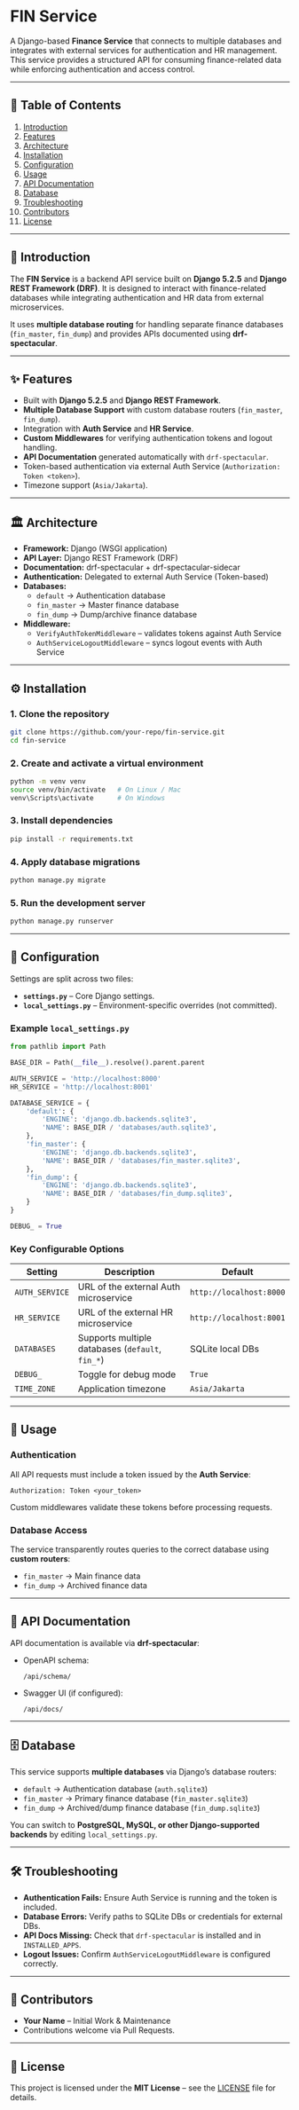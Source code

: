 # FIN Service

A Django-based **Finance Service** that connects to multiple databases and integrates with external services for authentication and HR management. This service provides a structured API for consuming finance-related data while enforcing authentication and access control.

---

## 📑 Table of Contents

1. [Introduction](#introduction)  
2. [Features](#features)  
3. [Architecture](#architecture)  
4. [Installation](#installation)  
5. [Configuration](#configuration)  
6. [Usage](#usage)  
7. [API Documentation](#api-documentation)  
8. [Database](#database)  
9. [Troubleshooting](#troubleshooting)  
10. [Contributors](#contributors)  
11. [License](#license)  

---

## 📖 Introduction

The **FIN Service** is a backend API service built on **Django 5.2.5** and **Django REST Framework (DRF)**. It is designed to interact with finance-related databases while integrating authentication and HR data from external microservices.

It uses **multiple database routing** for handling separate finance databases (`fin_master`, `fin_dump`) and provides APIs documented using **drf-spectacular**.

---

## ✨ Features

- Built with **Django 5.2.5** and **Django REST Framework**.  
- **Multiple Database Support** with custom database routers (`fin_master`, `fin_dump`).  
- Integration with **Auth Service** and **HR Service**.  
- **Custom Middlewares** for verifying authentication tokens and logout handling.  
- **API Documentation** generated automatically with `drf-spectacular`.  
- Token-based authentication via external Auth Service (`Authorization: Token <token>`).  
- Timezone support (`Asia/Jakarta`).  

---

## 🏛 Architecture

- **Framework:** Django (WSGI application)  
- **API Layer:** Django REST Framework (DRF)  
- **Documentation:** drf-spectacular + drf-spectacular-sidecar  
- **Authentication:** Delegated to external Auth Service (Token-based)  
- **Databases:**  
  - `default` → Authentication database  
  - `fin_master` → Master finance database  
  - `fin_dump` → Dump/archive finance database  
- **Middleware:**  
  - `VerifyAuthTokenMiddleware` – validates tokens against Auth Service  
  - `AuthServiceLogoutMiddleware` – syncs logout events with Auth Service  

---

## ⚙️ Installation

### 1. Clone the repository
```bash
git clone https://github.com/your-repo/fin-service.git
cd fin-service
```

### 2. Create and activate a virtual environment
```bash
python -m venv venv
source venv/bin/activate   # On Linux / Mac
venv\Scripts\activate      # On Windows
```

### 3. Install dependencies
```bash
pip install -r requirements.txt
```

### 4. Apply database migrations
```bash
python manage.py migrate
```

### 5. Run the development server
```bash
python manage.py runserver
```

---

## 🔧 Configuration

Settings are split across two files:

- **`settings.py`** – Core Django settings.  
- **`local_settings.py`** – Environment-specific overrides (not committed).  

### Example `local_settings.py`
```python
from pathlib import Path

BASE_DIR = Path(__file__).resolve().parent.parent

AUTH_SERVICE = 'http://localhost:8000'
HR_SERVICE = 'http://localhost:8001'

DATABASE_SERVICE = {
    'default': {
        'ENGINE': 'django.db.backends.sqlite3',
        'NAME': BASE_DIR / 'databases/auth.sqlite3',
    },
    'fin_master': {
        'ENGINE': 'django.db.backends.sqlite3',
        'NAME': BASE_DIR / 'databases/fin_master.sqlite3',
    },
    'fin_dump': {
        'ENGINE': 'django.db.backends.sqlite3',
        'NAME': BASE_DIR / 'databases/fin_dump.sqlite3',
    }
}

DEBUG_ = True
```

### Key Configurable Options

| Setting        | Description                                        | Default                  |
|----------------|----------------------------------------------------|--------------------------|
| `AUTH_SERVICE` | URL of the external Auth microservice              | `http://localhost:8000` |
| `HR_SERVICE`   | URL of the external HR microservice                | `http://localhost:8001` |
| `DATABASES`    | Supports multiple databases (`default`, `fin_*`)   | SQLite local DBs         |
| `DEBUG_`       | Toggle for debug mode                              | `True`                   |
| `TIME_ZONE`    | Application timezone                               | `Asia/Jakarta`           |

---

## 🚀 Usage

### Authentication

All API requests must include a token issued by the **Auth Service**:

```http
Authorization: Token <your_token>
```

Custom middlewares validate these tokens before processing requests.

### Database Access

The service transparently routes queries to the correct database using **custom routers**:

- `fin_master` → Main finance data  
- `fin_dump` → Archived finance data  

---

## 📜 API Documentation

API documentation is available via **drf-spectacular**:

- OpenAPI schema:  
  ```
  /api/schema/
  ```
- Swagger UI (if configured):  
  ```
  /api/docs/
  ```

---

## 🗄 Database

This service supports **multiple databases** via Django’s database routers:

- `default` → Authentication database (`auth.sqlite3`)  
- `fin_master` → Primary finance database (`fin_master.sqlite3`)  
- `fin_dump` → Archived/dump finance database (`fin_dump.sqlite3`)  

You can switch to **PostgreSQL, MySQL, or other Django-supported backends** by editing `local_settings.py`.

---

## 🛠 Troubleshooting

- **Authentication Fails:** Ensure Auth Service is running and the token is included.  
- **Database Errors:** Verify paths to SQLite DBs or credentials for external DBs.  
- **API Docs Missing:** Check that `drf-spectacular` is installed and in `INSTALLED_APPS`.  
- **Logout Issues:** Confirm `AuthServiceLogoutMiddleware` is configured correctly.  

---

## 👥 Contributors

- **Your Name** – Initial Work & Maintenance  
- Contributions welcome via Pull Requests.  

---

## 📄 License

This project is licensed under the **MIT License** – see the [LICENSE](LICENSE) file for details.
